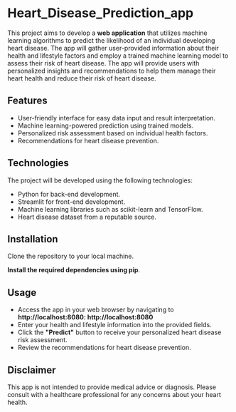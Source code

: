 # Heart_Disease_Prediction_app
This project aims to develop a **web application** that utilizes machine learning algorithms to predict the likelihood of an individual developing heart disease. The app will gather user-provided information about their health and lifestyle factors and employ a trained machine learning model to assess their risk of heart disease. The app will provide users with personalized insights and recommendations to help them manage their heart health and reduce their risk of heart disease.
 
## Features 
- User-friendly interface for easy data input and result interpretation.
- Machine learning-powered prediction using trained models.
- Personalized risk assessment based on individual health factors.   
- Recommendations for heart disease prevention.

## Technologies
The project will be developed using the following technologies: 

- Python for back-end development.  
- Streamlit for front-end development. 
- Machine learning libraries such as scikit-learn and TensorFlow.
- Heart disease dataset from a reputable source.

## Installation
 Clone the repository to your local machine.
 
**Install the required dependencies using pip**.

## Usage
- Access the app in your web browser by navigating to **http://localhost:8080: http://localhost:8080**
- Enter your health and lifestyle information into the provided fields.
- Click the **"Predict"** button to receive your personalized heart disease risk assessment.
- Review the recommendations for heart disease prevention.
  
## Disclaimer
This app is not intended to provide medical advice or diagnosis. Please consult with a healthcare professional for any concerns about your heart health.
